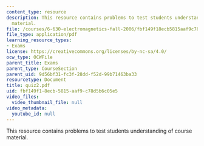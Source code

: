 ```yaml
---
content_type: resource
description: This resource contains problems to test students understanding of course
  material.
file: /courses/6-630-electromagnetics-fall-2006/fbf149f18ecb5815aaf9c78d5b6c05e5_quiz2.pdf
file_type: application/pdf
learning_resource_types:
- Exams
license: https://creativecommons.org/licenses/by-nc-sa/4.0/
ocw_type: OCWFile
parent_title: Exams
parent_type: CourseSection
parent_uid: 9d56bf31-fc3f-28dd-f52d-99b71463ba33
resourcetype: Document
title: quiz2.pdf
uid: fbf149f1-8ecb-5815-aaf9-c78d5b6c05e5
video_files:
  video_thumbnail_file: null
video_metadata:
  youtube_id: null
---
```

This resource contains problems to test students understanding of course material.